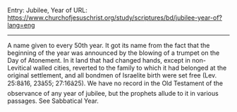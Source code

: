 Entry: Jubilee, Year of
URL: https://www.churchofjesuschrist.org/study/scriptures/bd/jubilee-year-of?lang=eng

---

A name given to every 50th year. It got its name from the fact that the beginning of the year was announced by the blowing of a trumpet on the Day of Atonement. In it land that had changed hands, except in non-Levitical walled cities, reverted to the family to which it had belonged at the original settlement, and all bondmen of Israelite birth were set free (Lev. 25:8â16, 23â55; 27:16â25). We have no record in the Old Testament of the observance of any year of jubilee, but the prophets allude to it in various passages. See Sabbatical Year.
